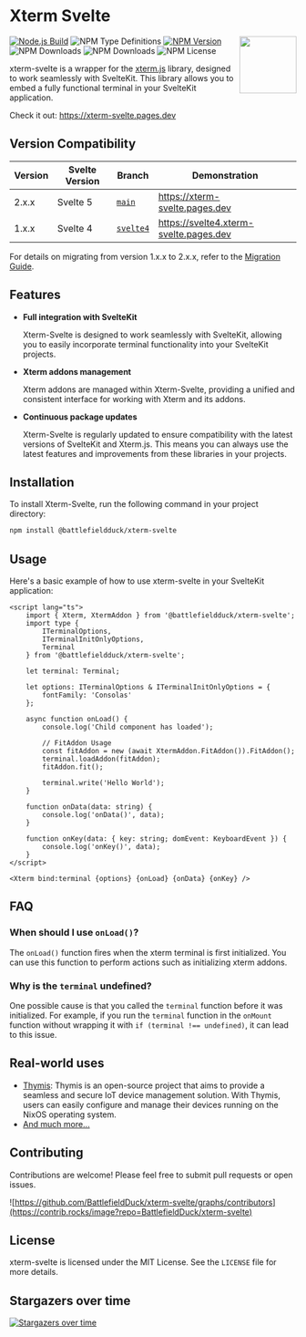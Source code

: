 # Xterm Svelte

<img align="right" width="100" height="100" src="https://github.com/BattlefieldDuck/xterm-svelte/assets/29337428/e1055940-ae66-48b5-9a1f-1965949b5757">

[![Node.js Build](https://github.com/BattlefieldDuck/xterm-svelte/actions/workflows/node-build.yml/badge.svg)](https://github.com/BattlefieldDuck/xterm-svelte/actions/workflows/node-build.yml)
![NPM Type Definitions](https://img.shields.io/npm/types/%40battlefieldduck%2Fxterm-svelte)
[![NPM Version](https://img.shields.io/npm/v/%40battlefieldduck%2Fxterm-svelte)](https://www.npmjs.com/package/@battlefieldduck/xterm-svelte)
![NPM Downloads](https://img.shields.io/npm/dw/%40battlefieldduck%2Fxterm-svelte)
![NPM Downloads](https://img.shields.io/npm/d18m/%40battlefieldduck%2Fxterm-svelte)
![NPM License](https://img.shields.io/npm/l/%40battlefieldduck%2Fxterm-svelte)

xterm-svelte is a wrapper for the [xterm.js](https://github.com/xtermjs/xterm.js) library, designed to work seamlessly with SvelteKit. This library allows you to embed a fully functional terminal in your SvelteKit application.

Check it out: https://xterm-svelte.pages.dev

## Version Compatibility

| Version | Svelte Version | Branch                                                                    | Demonstration                          |
| ------- | -------------- | ------------------------------------------------------------------------- | -------------------------------------- |
| 2.x.x   | Svelte 5       | [`main`](https://github.com/BattlefieldDuck/xterm-svelte)                 | https://xterm-svelte.pages.dev         |
| 1.x.x   | Svelte 4       | [`svelte4`](https://github.com/BattlefieldDuck/xterm-svelte/tree/svelte4) | https://svelte4.xterm-svelte.pages.dev |

For details on migrating from version 1.x.x to 2.x.x, refer to the [Migration Guide](https://github.com/BattlefieldDuck/xterm-svelte/releases/tag/2.0.0).

## Features

- **Full integration with SvelteKit**

  Xterm-Svelte is designed to work seamlessly with SvelteKit, allowing you to easily incorporate terminal functionality into your SvelteKit projects.

- **Xterm addons management**

  Xterm addons are managed within Xterm-Svelte, providing a unified and consistent interface for working with Xterm and its addons.

- **Continuous package updates**

  Xterm-Svelte is regularly updated to ensure compatibility with the latest versions of SvelteKit and Xterm.js. This means you can always use the latest features and improvements from these libraries in your projects.

## Installation

To install Xterm-Svelte, run the following command in your project directory:

```bash
npm install @battlefieldduck/xterm-svelte
```

## Usage

Here's a basic example of how to use xterm-svelte in your SvelteKit application:

```svelte
<script lang="ts">
	import { Xterm, XtermAddon } from '@battlefieldduck/xterm-svelte';
	import type {
		ITerminalOptions,
		ITerminalInitOnlyOptions,
		Terminal
	} from '@battlefieldduck/xterm-svelte';

	let terminal: Terminal;

	let options: ITerminalOptions & ITerminalInitOnlyOptions = {
		fontFamily: 'Consolas'
	};

	async function onLoad() {
		console.log('Child component has loaded');

		// FitAddon Usage
		const fitAddon = new (await XtermAddon.FitAddon()).FitAddon();
		terminal.loadAddon(fitAddon);
		fitAddon.fit();

		terminal.write('Hello World');
	}

	function onData(data: string) {
		console.log('onData()', data);
	}

	function onKey(data: { key: string; domEvent: KeyboardEvent }) {
		console.log('onKey()', data);
	}
</script>

<Xterm bind:terminal {options} {onLoad} {onData} {onKey} />
```

## FAQ

### When should I use `onLoad()`?

The `onLoad()` function fires when the xterm terminal is first initialized. You can use this function to perform actions such as initializing xterm addons.

### Why is the `terminal` undefined?

One possible cause is that you called the `terminal` function before it was initialized. For example, if you run the `terminal` function in the `onMount` function without wrapping it with `if (terminal !== undefined)`, it can lead to this issue.

## Real-world uses

- [Thymis](https://thymis.io): Thymis is an open-source project that aims to provide a seamless and secure IoT device management solution.
With Thymis, users can easily configure and manage their devices running on the NixOS operating system.
- [And much more...](https://github.com/BattlefieldDuck/xterm-svelte/network/dependents)

## Contributing
Contributions are welcome! Please feel free to submit pull requests or open issues.

![https://github.com/BattlefieldDuck/xterm-svelte/graphs/contributors](https://contrib.rocks/image?repo=BattlefieldDuck/xterm-svelte)

## License
xterm-svelte is licensed under the MIT License. See the `LICENSE` file for more details.

## Stargazers over time
[![Stargazers over time](https://starchart.cc/BattlefieldDuck/xterm-svelte.svg?variant=adaptive)](https://starchart.cc/BattlefieldDuck/xterm-svelte)
